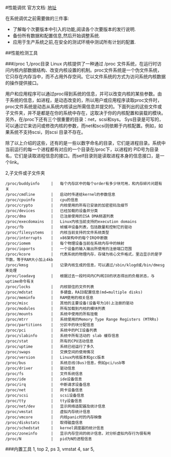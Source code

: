 #性能调优
官方文档: [地址](https://access.redhat.com/documentation/en-us/red_hat_enterprise_linux/7/html-single/performance_tuning_guide/index)

在系统调优之前需要做的三件事:

- 了解每个次要版本中引入的功能,阅读各个次要版本的发行说明.
- 备份所有数据和配置信息,然后开始调整系统.
- 应用于生产系统之前,在安全的测试环境中测试所有计划的配置.

##性能检测工具

###/proc
1,/proc目录
Linux 内核提供了一种通过 /proc 文件系统，在运行时访问内核内部数据结构、改变内核设置的机制。proc文件系统是一个伪文件系统，它只存在内存当中，而不占用外存空间。它以文件系统的方式为访问系统内核数据的操作提供接口。

用户和应用程序可以通过proc得到系统的信息，并可以改变内核的某些参数。由于系统的信息，如进程，是动态改变的，所以用户或应用程序读取proc文件时，proc文件系统是动态从系统内核读出所需信息并提交的。下面列出的这些文件或子文件夹，并不是都是在你的系统中存在，这取决于你的内核配置和装载的模块。另外，在/proc下还有三个很重要的目录：net，scsi和sys。 Sys目录是可写的，可以通过它来访问或修改内核的参数，而net和scsi则依赖于内核配置。例如，如果系统不支持scsi，则scsi 目录不存在。

除了以上介绍的这些，还有的是一些以数字命名的目录，它们是进程目录。系统中当前运行的每一个进程都有对应的一个目录在/proc下，以进程的 PID号为目录名，它们是读取进程信息的接口。而self目录则是读取进程本身的信息接口，是一个link。

2,子文件或子文件夹

```
/proc/buddyinfo 	|	每个内存区中的每个order有多少块可用，和内存碎片问题有关
/proc/cmdline 		|	启动时传递给kernel的参数信息
/proc/cpuinfo 		|	cpu的信息
/proc/crypto 		|	内核使用的所有已安装的加密密码及细节
/proc/devices 		|	已经加载的设备并分类
/proc/dma			|	已注册使用的ISA DMA频道列表
/proc/execdomains 	|	Linux内核当前支持的execution domains
/proc/fb 			|	帧缓冲设备列表，包括数量和控制它的驱动
/proc/filesystems 	|	内核当前支持的文件系统类型
/proc/interrupts 	|	x86架构中的每个IRQ中断数
/proc/iomem 		|	每个物理设备当前在系统内存中的映射
/proc/ioports 		|	一个设备的输入输出所使用的注册端口范围
/proc/kcore 		|	代表系统的物理内存，存储为核心文件格式，里边显示的是字节数，等于RAM大小加上4kb
/proc/kmsg 			|	记录内核生成的信息，可以通过/sbin/klogd或/bin/dmesg来处理
/proc/loadavg 		|	根据过去一段时间内CPU和IO的状态得出的负载状态，与uptime命令有关
/proc/locks 		|	内核锁住的文件列表
/proc/mdstat 		|	多硬盘，RAID配置信息(md=multiple disks)
/proc/meminfo 		|	RAM使用的相关信息
/proc/misc 			|	其他的主要设备(设备号为10)上注册的驱动
/proc/modules 		|	所有加载到内核的模块列表
/proc/mounts 		|	系统中使用的所有挂载
/proc/mtrr			|	系统使用的Memory Type Range Registers (MTRRs)
/proc/partitions 	|	分区中的块分配信息
/proc/pci 			|	系统中的PCI设备列表
/proc/slabinfo 		|	系统中所有活动的 slab 缓存信息
/proc/stat 			|	所有的CPU活动信息
/proc/uptime 		|	系统已经运行了多久
/proc/swaps 		|	交换空间的使用情况
/proc/version 		|	Linux内核版本和gcc版本
/proc/bus 			|	系统总线(Bus)信息，例如pci/usb等
/proc/driver 		|	驱动信息
/proc/fs 			|	文件系统信息
/proc/ide 			|	ide设备信息
/proc/irq 			|	中断请求设备信息
/proc/net 			|	网卡设备信息
/proc/scsi 			|	scsi设备信息
/proc/tty 			|	tty设备信息
/proc/net/dev 		|	显示网络适配器及统计信息
/proc/vmstat 		|	虚拟内存统计信息
/proc/vmcore 		|	内核panic时的内存映像
/proc/diskstats 	|	取得磁盘信息
/proc/schedstat 	|	kernel调度器的统计信息
/proc/zoneinfo 		|	显示内存空间的统计信息，对分析虚拟内存行为很有用
/proc/N 			|	pid为N的进程信息
```
###内置工具
1, top
2, ps
3, vmstat
4, sar
5,